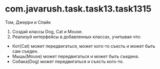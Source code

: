 # com.javarush.task.task13.task1315
Том, Джерри и Спайк

1. Создай классы Dog, Cat и Mouse.
2. Реализуй интерфейсы в добавленных классах, учитывая что:
- Кот(Cat) может передвигаться, может кого-то съесть и может быть сам съеден.
- Мышь(Mouse) может передвигаться и может быть съедена.
- Собака(Dog) может передвигаться и съесть кого-то.
